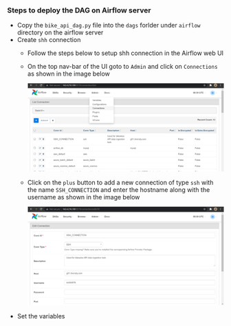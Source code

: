 ### Steps to deploy the DAG on Airflow server
* Copy the `bike_api_dag.py` file into the `dags` forlder under `airflow` directory on the airflow server
* Create `shh` connection
  * Follow the steps below to setup shh connection in the Airflow web UI
  
  * On the top nav-bar of the UI goto to `Admin` and click on `Connections` as shown in the image below
  
    ![ssh connection 1](https://github.com/enigma0503/bikewise/blob/main/img/ssh1.png)
    
  * Click on the `plus` button to add a new connection of type `ssh` with the name `SSH_CONNECTION` and enter the 
    hostname along with the username as shown in the image below
    
     ![ssh connection 2](https://github.com/enigma0503/bikewise/blob/main/img/ssh2.png)
* Set the variables
